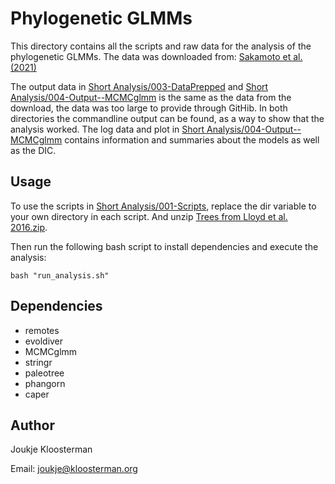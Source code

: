 # Phylogenetic GLMMs
This directory contains all the scripts and raw data for the analysis of the phylogenetic GLMMs.
The data was downloaded from: [Sakamoto et al. (2021)](https://osf.io/uct2p/)

The output data in [Short Analysis/003-DataPrepped](Short%20analysis/003-DataPrepped) and [Short Analysis/004-Output--MCMCglmm](Short%20analysis/004-Output--MCMCglmm) is the same as the data from the download, the data was too large to provide through GitHib. In both directories the commandline output can be found, as a way to show that the analysis worked.
The log data and plot in [Short Analysis/004-Output--MCMCglmm](Short%20analysis/004-Output--MCMCglmm) contains information and summaries about the models as well as the DIC.

## Usage
To use the scripts in [Short Analysis/001-Scripts](Short%20analysis/001-Scripts), replace the dir variable to your own directory in each script. And unzip [Trees from Lloyd et al. 2016.zip](Trees%20from%20Lloyd%20et%20al.%202016.zip).

Then run the following bash script to install dependencies and execute the analysis:
```shell
bash "run_analysis.sh"
```
## Dependencies

- remotes
- evoldiver
- MCMCglmm
- stringr
- paleotree
- phangorn
- caper

## Author
Joukje Kloosterman

Email: joukje@kloosterman.org